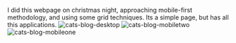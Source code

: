 I did this webpage on christmas night, approaching mobile-first methodology, and using some grid techniques. Its a simple page, but has all this applications.
![cats-blog-desktop](https://github.com/ghimelcandido/cats-blog/assets/105327320/ca824da2-6ae6-4d9e-aeae-f88109035f4f)
![cats-blog-mobiletwo](https://github.com/ghimelcandido/cats-blog/assets/105327320/e5ffe48c-c0ea-40c4-80f5-d715523ef5b7)
![cats-blog-mobileone](https://github.com/ghimelcandido/cats-blog/assets/105327320/17c2ca24-e04c-43d5-863d-94d14cf98e5a)
